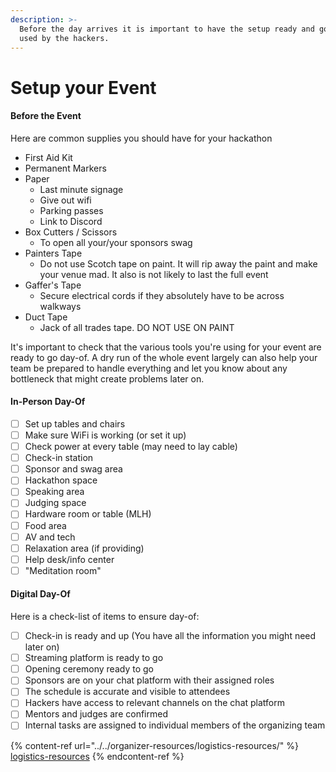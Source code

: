 ```yaml
---
description: >-
  Before the day arrives it is important to have the setup ready and good to be
  used by the hackers.
---
```


# Setup your Event

#### Before the Event

Here are common supplies you should have for your hackathon

* First Aid Kit&#x20;
* Permanent Markers&#x20;
* Paper&#x20;
  * Last minute signage&#x20;
  * Give out wifi&#x20;
  * Parking passes&#x20;
  * Link to Discord&#x20;
* Box Cutters / Scissors&#x20;
  * To open all your/your sponsors swag&#x20;
* Painters Tape&#x20;
  * Do not use Scotch tape on paint. It will rip away the paint and make your venue mad. It also is not likely to last the full event&#x20;
* Gaffer's Tape&#x20;
  * Secure electrical cords if they absolutely have to be across walkways&#x20;
* Duct Tape&#x20;
  * Jack of all trades tape. DO NOT USE ON PAINT

It's important to check that the various tools you're using for your event are ready to go day-of. A dry run of the whole event largely can also help your team be prepared to handle everything and let you know about any bottleneck that might create problems later on.

#### In-Person Day-Of

* [ ] Set up tables and chairs
* [ ] Make sure WiFi is working (or set it up)
* [ ] Check power at every table (may need to lay cable)
* [ ] Check-in station
* [ ] Sponsor and swag area
* [ ] Hackathon space
* [ ] Speaking area
* [ ] Judging space
* [ ] Hardware room or table (MLH)
* [ ] Food area
* [ ] AV and tech
* [ ] Relaxation area (if providing)
* [ ] Help desk/info center
* [ ] "Meditation room"

#### Digital Day-Of

Here is a check-list of items to ensure day-of:

* [ ] Check-in is ready and up (You have all the information you might need later on)
* [ ] Streaming platform is ready to go
* [ ] Opening ceremony ready to go&#x20;
* [ ] Sponsors are on your chat platform with their assigned roles
* [ ] The schedule is accurate and visible to attendees&#x20;
* [ ] Hackers have access to relevant channels on the chat platform&#x20;
* [ ] Mentors and judges are confirmed&#x20;
* [ ] Internal tasks are assigned to individual members of the organizing team&#x20;

{% content-ref url="../../organizer-resources/logistics-resources/" %}
[logistics-resources](../../organizer-resources/logistics-resources/)
{% endcontent-ref %}

##
